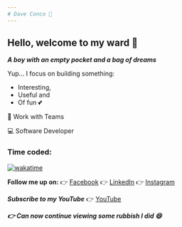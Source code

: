 ```yaml
---
# Dave Conco 💫
---
```

## Hello, welcome to my ward 👋
___A boy with an empty pocket and a bag of dreams___

Yup... I focus on building something:
- Interesting,
- Useful and 
- Of fun 💕

👫 Work with Teams

💻 Software Developer


### Time coded:

[![wakatime](https://wakatime.com/badge/user/0517f493-dfd0-4a97-8bab-04314ad333e1.svg)](https://wakatime.com/@0517f493-dfd0-4a97-8bab-04314ad333e1)

**Follow me up on:**
👉 [Facebook](https://facebook.com/dc.conco)
👉 [LinkedIn](https://linkedin.com/in/daveconco)
👉 [Instagram](https://instagram.com/conco_dave)

***Subscribe to my YouTube***
👉 [YouTube](https://youtube.com/@daveconco)

___👉 Can now continue viewing some rubbish I did 😄___
